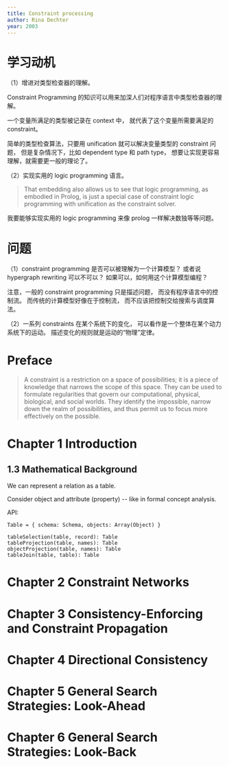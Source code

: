 ```yaml
---
title: Constraint processing
author: Rina Dechter
year: 2003
---
```


# 学习动机

（1）增进对类型检查器的理解。

Constraint Programming 的知识可以用来加深人们对程序语言中类型检查器的理解。

一个变量所满足的类型被记录在 context 中，
就代表了这个变量所需要满足的 constraint。

简单的类型检查算法，只要用 unification
就可以解决变量类型的 constraint 问题，
但是复杂情况下，比如 dependent type 和 path type，
想要让实现更容易理解，就需要更一般的理论了。

（2）实现实用的 logic programming 语言。

> That embedding also allows us to see that logic programming, as
> embodied in Prolog, is just a special case of constraint logic
> programming with unification as the constraint solver.

我要能够实现实用的 logic programming 来像 prolog 一样解决数独等等问题。

# 问题

（1）constraint programming 是否可以被理解为一个计算模型？
或者说 hypergraph rewriting 可以不可以？
如果可以，如何用这个计算模型编程？

注意，一般的 constraint programming 只是描述问题，
而没有程序语言中的控制流。
而传统的计算模型好像在于控制流，
而不应该把控制交给搜索与调度算法。

（2）一系列 constraints 在某个系统下的变化，
可以看作是一个整体在某个动力系统下的运动。
描述变化的规则就是运动的“物理”定律。

# Preface

> A constraint is a restriction on a space of possibilities; it is a
> piece of knowledge that narrows the scope of this space.  They can
> be used to formulate regularities that govern our computational,
> physical, biological, and social worlds.  They identify the
> impossible, narrow down the realm of possibilities, and thus permit
> us to focus more effectively on the possible.

# Chapter 1 Introduction

## 1.3 Mathematical Background

We can represent a relation as a table.

Consider object and attribute (property)
-- like in formal concept analysis.

API:

```
Table = { schema: Schema, objects: Array(Object) }

tableSelection(table, record): Table
tableProjection(table, names): Table
objectProjection(table, names): Table
tableJoin(table, table): Table
```

# Chapter 2 Constraint Networks

# Chapter 3 Consistency-Enforcing and Constraint Propagation

# Chapter 4 Directional Consistency

# Chapter 5 General Search Strategies: Look-Ahead

# Chapter 6 General Search Strategies: Look-Back

